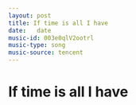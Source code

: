 ```yaml
---
layout: post
title: If time is all I have
date:   date
music-id: 003e0qlV2ootrl
music-type: song
music-source: tencent
---
```



 
# If time is all I have
